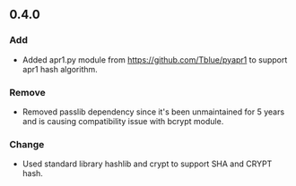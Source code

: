 ## 0.4.0

### Add

 - Added apr1.py module from https://github.com/Tblue/pyapr1 to support
   apr1 hash algorithm.

### Remove

 - Removed passlib dependency since it's been unmaintained for 5 years
   and is causing compatibility issue with bcrypt module.

### Change

 - Used standard library hashlib and crypt to support SHA and CRYPT hash.
